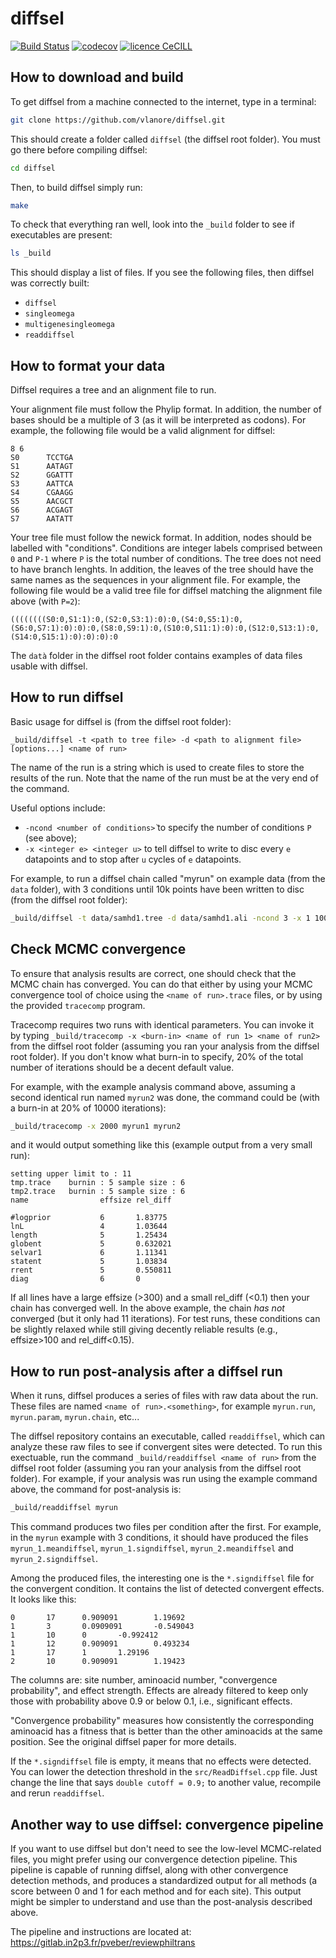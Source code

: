 # diffsel

[![Build Status](https://travis-ci.org/vlanore/diffsel.svg?branch=master)](https://travis-ci.org/vlanore/diffsel) 
[![codecov](https://codecov.io/gh/vlanore/diffsel/branch/master/graph/badge.svg)](https://codecov.io/gh/vlanore/diffsel)
[![licence CeCILL](https://img.shields.io/badge/license-CeCILL--C-blue.svg)](http://www.cecill.info/licences.en.html)

## How to download and build

To get diffsel from a machine connected to the internet, type in a terminal:

```bash
git clone https://github.com/vlanore/diffsel.git
```

This should create a folder called `diffsel` (the diffsel root folder). You must go there before compiling diffsel:

```bash
cd diffsel
```

Then, to build diffsel simply run:

```bash
make
```

To check that everything ran well, look into the `_build`  folder to see if executables are present:

```bash
ls _build
```

This should display a list of files. If you see the following files, then diffsel was correctly built:
* `diffsel`
* `singleomega`
* `multigenesingleomega`
* `readdiffsel`

## How to format your data

Diffsel requires a tree and an alignment file to run.

Your alignment file must follow the Phylip format. In addition, the number of bases should be a multiple of 3 (as it will be interpreted as codons). For example, the following file would be a valid alignment for diffsel:

```phylip
8 6
S0      TCCTGA
S1      AATAGT
S2      GGATTT
S3      AATTCA
S4      CGAAGG
S5      AACGCT
S6      ACGAGT
S7      AATATT
```

Your tree file must follow the newick format. In addition, nodes should be labelled with "conditions". Conditions are integer labels comprised between `0` and `P-1` where `P` is the total number of conditions. The tree does not need to have branch lenghts. In addition, the leaves of the tree should have the same names as the sequences in your alignment file. For example, the following file would be a valid tree file for diffsel matching the alignment file above (with `P=2`):

```newick
((((((((S0:0,S1:1):0,(S2:0,S3:1):0):0,(S4:0,S5:1):0,(S6:0,S7:1):0):0):0,(S8:0,S9:1):0,(S10:0,S11:1):0):0,(S12:0,S13:1):0,(S14:0,S15:1):0):0):0):0
```

The `datà` folder in the diffsel root folder contains examples of data files usable with diffsel.

## How to run diffsel

Basic usage for diffsel is (from the diffsel root folder):

```
_build/diffsel -t <path to tree file> -d <path to alignment file> [options...] <name of run>
```
The name of the run is a string which is used to create files to store the results of the run. Note that the name of the run must be at the very end of the command.

Useful options include:
* `-ncond <number of conditions>̀` to specify the number of conditions `P` (see above);
* `-x <integer e> <integer u>` to tell diffsel to write to disc every `e` datapoints and to stop after `u` cycles of `e` datapoints.

For example, to run a diffsel chain called "myrun" on example data (from the `data` folder), with 3 conditions until 10k points have been written to disc (from the diffsel root folder):

```bash
_build/diffsel -t data/samhd1.tree -d data/samhd1.ali -ncond 3 -x 1 10000 myrun
```

## Check MCMC convergence

To ensure that analysis results are correct, one should check that the MCMC chain has converged.
You can do that either by using your MCMC convergence tool of choice using the `<name of run>.trace` files,
or by using the provided `tracecomp` program.

Tracecomp requires two runs with identical parameters.
You can invoke it by typing `_build/tracecomp -x <burn-in> <name of run 1> <name of run2>` from the diffsel root folder (assuming you ran your analysis from the diffsel root folder). If you don't know what burn-in to specify, 20% of the total number of iterations should be a decent default value.

For example, with the example analysis command above, assuming a second identical run named `myrun2` was done, the command could be (with a burn-in at 20% of 10000 iterations):

```bash
_build/tracecomp -x 2000 myrun1 myrun2
```

and it would output something like this (example output from a very small run):

```
setting upper limit to : 11
tmp.trace	 burnin : 5	sample size : 6
tmp2.trace	 burnin : 5	sample size : 6
name                effsize	rel_diff

#logprior           6		1.83775
lnL                 4		1.03644
length              5		1.25434
globent             5		0.632021
selvar1             6		1.11341
statent             5		1.03834
rrent               5		0.550811
diag                6		0
```

If all lines have a large effsize (>300) and a small rel_diff (<0.1) then your chain has converged well.
In the above example, the chain *has not* converged (but it only had 11 iterations).
For test runs, these conditions can be slightly relaxed while still giving decently reliable results (e.g., effsize>100 and rel_diff<0.15).

## How to run post-analysis after a diffsel run

When it runs, diffsel produces a series of files with raw data about the run. These files are named `<name of run>.<something>`, for example `myrun.run`, `myrun.param`, `myrun.chain`, etc...

The diffsel repository contains an executable, called `readdiffsel`, which can analyze these raw files to see if convergent sites were detected. To run this exectuable, run the command `_build/readdiffsel <name of run>` from the diffsel root folder (assuming you ran your analysis from the diffsel root folder). For example, if your analysis was run using the example command above, the command for post-analysis is:

```bash
_build/readdiffsel myrun
```

This command produces two files per condition after the first. For example, in the `myrun` example with 3 conditions, it should have produced the files `myrun_1.meandiffsel`, `myrun_1.signdiffsel`, `myrun_2.meandiffsel` and `myrun_2.signdiffsel`.

Among the produced files, the interesting one is the `*.signdiffsel` file for the convergent condition.
It contains the list of detected convergent effects.
It looks like this:

```tsv
0       17      0.909091        1.19692
1       3       0.0909091       -0.549043
1       10      0       -0.992412
1       12      0.909091        0.493234
1       17      1       1.29196
2       10      0.909091        1.19423
```

The columns are: site number, aminoacid number, "convergence probability", and effect strength.
Effects are already filtered to keep only those with probability above 0.9 or below 0.1, i.e., significant effects.

"Convergence probability" measures how consistently the corresponding aminoacid has a fitness that is better than the other aminoacids at the same position. See the original diffsel paper for more details.

If the `*.signdiffsel` file is empty, it means that no effects were detected.
You can lower the detection threshold in the `src/ReadDiffsel.cpp` file. Just change the line that says `double cutoff = 0.9;` to another value, recompile and rerun `readdiffsel`.

## Another way to use diffsel: convergence pipeline

If you want to use diffsel but don't need to see the low-level MCMC-related files, you might prefer using our convergence detection pipeline.
This pipeline is capable of running diffsel, along with other convergence detection methods, and produces a standardized output for all methods (a score between 0 and 1 for each method and for each site).
This output might be simpler to understand and use than the post-analysis described above.

The pipeline and instructions are located at: https://gitlab.in2p3.fr/pveber/reviewphiltrans
